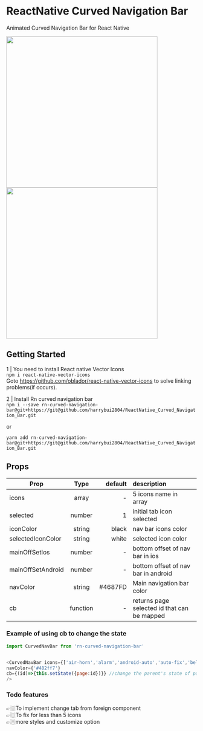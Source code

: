 
# ReactNative Curved Navigation Bar

Animated Curved Navigation Bar for React Native

<img src="https://i.imgur.com/kN2eeDu.gif" width=400/>
<br/>
<img src="https://i.imgur.com/G1zYbRK.gif" width=400/>



Getting Started
---------
1 | You need to install React native Vector Icons <br/>
`npm i react-native-vector-icons`
<br/> Goto https://github.com/oblador/react-native-vector-icons to solve linking problems(if occurs).


2 | Install Rn curved navigation bar <br>
`npm i --save rn-curved-navigation-bar@git+https://git@github.com/harrybui2804/ReactNative_Curved_Navigation_Bar.git`

or

`yarn add rn-curved-navigation-bar@git+https://git@github.com/harrybui2804/ReactNative_Curved_Navigation_Bar.git`

Props
---------

| Prop   |     Type      |  default | description
|----------|:------------:|------:|:------|
| icons |  array | - | 5 icons name in array
| selected |    number   |   1 | initial tab icon selected
| iconColor | string |   black | nav bar icons color
|selectedIconColor| string | white | selected icon color
|mainOffSetIos| number | - | bottom offset of nav bar in ios 
|mainOffSetAndroid |number | - | bottom offset of nav bar in android
|navColor| string| #4687FD | Main navigation bar color
|cb | function | - | returns page selected id that can be mapped

### Example of using cb to change the state 

   ```javascript
   import CurvedNavBar from 'rn-curved-navigation-bar'


   <CurvedNavBar icons={['air-horn','alarm','android-auto','auto-fix','bell-ring']} 
   navColor={'#482ff7'}
   cb={(id)=>{this.setState({page:id})}} //change the parent's state of page 
   />
   ```


### Todo features
👉🏼To implement change tab from foreign component<br/>
👉🏼To fix for less than 5 icons<br/>
👉🏼more styles and customize option<br/>
